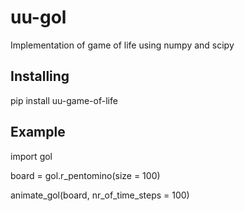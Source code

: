 # uu-gol
Implementation of game of life using numpy and scipy

## Installing

pip install uu-game-of-life

## Example

import gol

board = gol.r_pentomino(size = 100)

animate_gol(board, nr_of_time_steps = 100)
